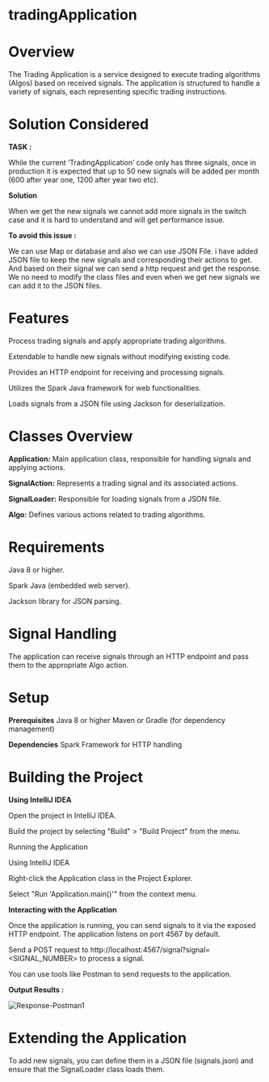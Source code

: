 # tradingApplication
# Overview
The Trading Application is a service designed to execute trading algorithms (Algos) based on received signals. 
The application is structured to handle a variety of signals, each representing specific trading instructions.

# Solution Considered 

**TASK :**

While the current ‘TradingApplication’ code only has three signals, 
once in production it is expected that up to 50 new signals will be added per month (600 after year one, 1200 after year two etc).

**Solution**

When we get the new signals we cannot add more signals in the switch case and it is hard to understand and will get performance issue.

**To avoid this issue :**

We can use Map or database and also we can use JSON File.
i have added JSON file to keep the new signals and corresponding their actions to get.
And based on their signal we can send a http request and get the response.
We no need to modify the class files and even when we get new signals we can add it to the JSON files.


# Features
Process trading signals and apply appropriate trading algorithms.

Extendable to handle new signals without modifying existing code.

Provides an HTTP endpoint for receiving and processing signals.

Utilizes the Spark Java framework for web functionalities.

Loads signals from a JSON file using Jackson for deserialization.

# Classes Overview
**Application:** Main application class, responsible for handling signals and applying actions.

**SignalAction:** Represents a trading signal and its associated actions.

**SignalLoader:** Responsible for loading signals from a JSON file.

**Algo:** Defines various actions related to trading algorithms.



# Requirements

Java 8 or higher.

Spark Java (embedded web server).

Jackson library for JSON parsing.

# Signal Handling

The application can receive signals through an HTTP endpoint and pass them to the appropriate Algo action.

# Setup
**Prerequisites**
Java 8 or higher
Maven or Gradle (for dependency management)

**Dependencies**
Spark Framework for HTTP handling

# Building the Project

**Using IntelliJ IDEA**

Open the project in IntelliJ IDEA.

Build the project by selecting "Build" > "Build Project" from the menu.

Running the Application

Using IntelliJ IDEA

Right-click the Application class in the Project Explorer.

Select "Run 'Application.main()'" from the context menu.

**Interacting with the Application**

Once the application is running, you can send signals to it via the exposed HTTP endpoint. The application listens on port 4567 by default.

Send a POST request to http://localhost:4567/signal?signal=<SIGNAL_NUMBER> to process a signal.

You can use tools like Postman to send requests to the application.

**Output Results :**

![Response-Postman1](https://github.com/vanitha2601/tradingApplication/assets/103498608/f1dc1ff3-ab11-4f60-a77e-ebbd93aa51e6)

# Extending the Application

To add new signals, you can define them in a JSON file (signals.json) and ensure that the SignalLoader class loads them.

